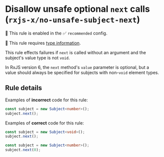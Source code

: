 # Disallow unsafe optional `next` calls (`rxjs-x/no-unsafe-subject-next`)

💼 This rule is enabled in the ✅ `recommended` config.

💭 This rule requires [type information](https://typescript-eslint.io/linting/typed-linting).

<!-- end auto-generated rule header -->

This rule effects failures if `next` is called without an argument and the subject's value type is not `void`.

In RxJS version 6, the `next` method's `value` parameter is optional, but a value should always be specified for subjects with non-`void` element types.

## Rule details

Examples of **incorrect** code for this rule:

```ts
const subject = new Subject<number>();
subject.next();
```

Examples of **correct** code for this rule:

```ts
const subject = new Subject<void>();
subject.next();
```

```ts
const subject = new Subject<number>();
subject.next(0);
```
